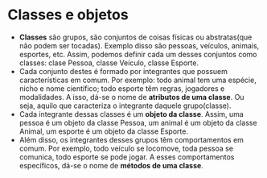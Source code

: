 # Classes e objetos

 - **Classes** são grupos, são conjuntos de coisas físicas ou abstratas(que não podem ser tocadas). Exemplo disso são pessoas, veículos, animais, esportes, etc. Assim, podemos definir cada um desses conjuntos como classes: clase Pessoa, classe Veículo, classe Esporte. 
 - Cada conjunto destes é formado por integrantes que possuem características em comum. Por exemplo: todo animal tem uma espécie, nicho e nome científico; todo esporte têm regras, jogadores e modalidades. A isso, dá-se o nome de **atributos de uma classe**. Ou seja, aquilo que caracteriza o integrante daquele grupo(classe).
 - Cada integrante dessas classes é um **objeto da classe**. Assim, uma pessoa é um objeto da classe Pessoa, um animal é um objeto da classe Animal, um esporte é um objeto da classe Esporte.
 - Além disso, os integrantes desses grupos têm comportamentos em comum. Por exemplo, todo veículo se locomove, toda pessoa se comunica, todo esporte se pode jogar. A esses comportamentos específicos, dá-se o nome de **métodos de uma classe**. 